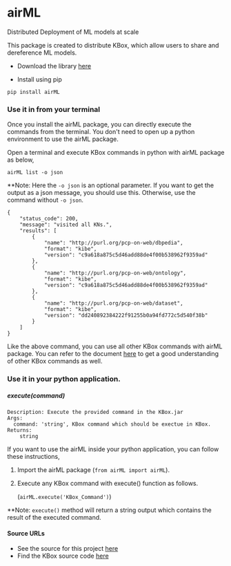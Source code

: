 # airML
Distributed Deployment of ML models at scale

This package is created to distribute KBox, which allow users to share and dereference ML models.

* Download the library [here](https://test.pypi.org/project/airML/)

* Install using pip
```
pip install airML
```

### Use it in from your terminal
Once you install the airML package, you can directly execute the commands from the terminal. You don't need to open 
up a python environment to use the airML package.

Open a terminal and execute KBox commands in python with airML package as below,

````
airML list -o json
````
**Note: Here the `-o json` is an optional parameter. If you want to get the output as a json message, you should use this. 
Otherwise, use the command without `-o json`.

````
{
    "status_code": 200,
    "message": "visited all KNs.",
    "results": [
        {
            "name": "http://purl.org/pcp-on-web/dbpedia",
            "format": "kibe",
            "version": "c9a618a875c5d46add88de4f00b538962f9359ad"
        },
        {
            "name": "http://purl.org/pcp-on-web/ontology",
            "format": "kibe",
            "version": "c9a618a875c5d46add88de4f00b538962f9359ad"
        },
        {
            "name": "http://purl.org/pcp-on-web/dataset",
            "format": "kibe",
            "version": "dd240892384222f91255b0a94fd772c5d540f38b"
        }
    ]
}

````

Like the above command, you can use all other KBox commands with airML package. You can refer to the document 
[here](https://github.com/AKSW/KBox#how-can-i-execute-kbox-in-command-line) to get a good understanding of other KBox commands as well. 

### Use it in your python application.

##### execute(command)
    Description: Execute the provided command in the KBox.jar
    Args:
      command: 'string', KBox command which should be exectue in KBox.
    Returns:
        string

If you want to use the airML inside your python application, you can follow these instructions,
1. Import the airML package (`from airML import airML`).
2. Execute any KBox command with execute() function as follows.
   
   (`airML.execute('KBox_Command')`)

**Note: `execute()` method will return a string output which contains the result of the executed command.
    
#### Source URLs
* See the source for this project [here](https://github.com/AKSW/airML)
* Find the KBox source code [here](https://github.com/AKSW/KBox)
